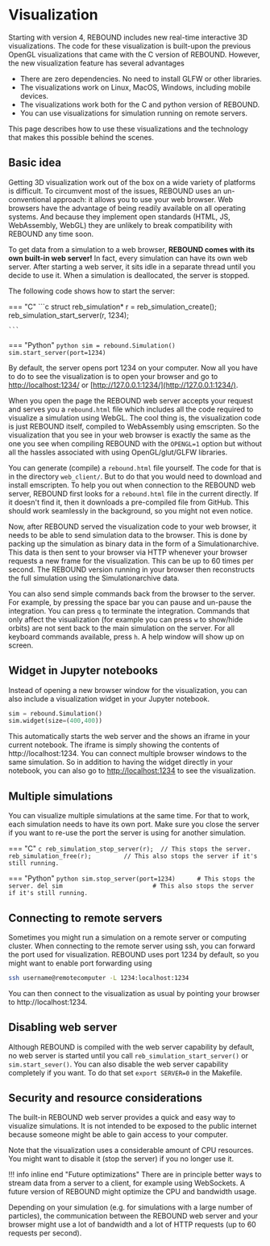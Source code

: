 # Visualization

Starting with version 4, REBOUND includes new real-time interactive 3D visualizations. 
The code for these visualization is built-upon the previous OpenGL visualizations that came with the C version of REBOUND. 
However, the new visualization feature has several advantages

- There are zero dependencies. No need to install GLFW or other libraries.
- The visualizations work on Linux, MacOS, Windows, including mobile devices.
- The visualizations work both for the C and python version of REBOUND.
- You can use visualizations for simulation running on remote servers.

This page describes how to use these visualizations and the technology that makes this possible behind the scenes.

## Basic idea

Getting 3D visualization work out of the box on a wide variety of platforms is difficult. 
To circumvent most of the issues, REBOUND uses an un-conventional approach: it allows you to use your web browser.
Web browsers have the advantage of being readily available on all operating systems.
And because they implement open standards (HTML, JS, WebAssembly, WebGL) they are unlikely to break compatibility with REBOUND any time soon.

To get data from a simulation to a web browser, **REBOUND comes with its own built-in web server!**
In fact, every simulation can have its own web server. 
After starting a web server, it sits idle in a separate thread until you decide to use it.
When a simulation is deallocated, the server is stopped. 

The following code shows how to start the server:

=== "C"
    ```c
    struct reb_simulation* r = reb_simulation_create();
    reb_simulation_start_server(r, 1234);

    ```
=== "Python"
    ```python
    sim = rebound.Simulation()
    sim.start_server(port=1234)
    ```

By default, the server opens port 1234 on your computer. 
Now all you have to do to see the visualization is to open your browser and go to [http://localhost:1234/](http://localhost:1234/) or [http://127.0.0.1:1234/](http://127.0.0.1:1234/).

When you open the page the REBOUND web server accepts your request and serves you a `rebound.html` file which includes all the code required to visualize a simulation using WebGL. 
The cool thing is, the visualization code is just REBOUND itself, compiled to WebAssembly using emscripten. 
So the visualization that you see in your web browser is exactly the same as the one you see when compiling REBOUND with the `OPENGL=1` option but without all the hassles associated with using OpenGL/glut/GLFW libraries.

You can generate (compile) a `rebound.html` file yourself. The code for that is in the directory `web_client/`. 
But to do that you would need to download and install emscripten. 
To help you out when connection to the REBOUND web server, REBOUND first looks for a `rebound.html` file in the current directly. 
If it doesn't find it, then it downloads a pre-compiled file from GitHub.
This should work seamlessly in the background, so you might not even notice.

Now, after REBOUND served the visualization code to your web browser, it needs to be able to send simulation data to the browser.
This is done by packing up the simulation as binary data in the form of a Simulationarchive. 
This data is then sent to your browser via HTTP whenever your browser requests a new frame for the visualization.
This can be up to 60 times per second.
The REBOUND version running in your browser then reconstructs the full simulation using the Simulationarchive data.

You can also send simple commands back from the browser to the server.
For example, by pressing the space bar you can pause and un-pause the integration.
You can press `q` to terminate the integration. 
Commands that only affect the visualization (for example you can press `w` to show/hide orbits) are not sent back to the main simulation on the server.
For all keyboard commands available, press `h`. A help window will show up on screen.


## Widget in Jupyter notebooks
Instead of opening a new browser window for the visualization, you can also include a visualization widget in your Jupyter notebook.

```python
sim = rebound.Simulation()
sim.widget(size=(400,400))
```

This automatically starts the web server and the shows an iframe in your current notebook. 
The iframe is simply showing the contents of http://localhost:1234.
You can connect multiple browser windows to the same simulation. 
So in addition to having the widget directly in your notebook, you can also go to [http://localhost:1234](http://localhost:1234) to see the visualization.



## Multiple simulations
You can visualize multiple simulations at the same time. 
For that to work, each simulation needs to have its own port. 
Make sure you close the server if you want to re-use the port the server is using for another simulation.

=== "C"
    ```c
    reb_simulation_stop_server(r);  // This stops the server.
    reb_simulation_free(r);         // This also stops the server if it's still running.
    ```

=== "Python"
    ```python
    sim.stop_server(port=1234)      # This stops the server.
    del sim                         # This also stops the server if it's still running.
    ```

## Connecting to remote servers

Sometimes you might run a simulation on a remote server or computing cluster. 
When connecting to the remote server using ssh, you can forward the port used for visualization. 
REBOUND uses port 1234 by default, so you might want to enable port forwarding using

```bash
ssh username@remotecomputer -L 1234:localhost:1234
```

You can then connect to the visualization as usual by pointing your browser to http://localhost:1234.

## Disabling web server

Although REBOUND is compiled with the web server capability by default, no web server is started until you call `reb_simulation_start_server()` or `sim.start_sever()`.
You can also disable the web server capability completely if you want.
To do that set `export SERVER=0` in the Makefile.

## Security and resource considerations
The built-in REBOUND web server provides a quick and easy way to visualize simulations. 
It is not intended to be exposed to the public internet because someone might be able to gain access to your computer.

Note that the visualization uses a considerable amount of CPU resources. You might want to disable it (stop the server) if you no longer use it.

!!! info inline end "Future optimizations"
    There are in principle better ways to stream data from a server to a client, for example using WebSockets.
    A future version of REBOUND might optimize the CPU and bandwidth usage.

Depending on your simulation (e.g. for simulations with a large number of particles), the communication between the REBOUND web server and your browser might use a lot of bandwidth and a lot of HTTP requests (up to 60 requests per second). 


